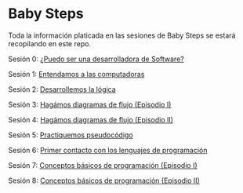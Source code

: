 Baby Steps
==========
Toda la información platicada en las sesiones de Baby Steps se estará recopilando en este repo.

Sesión 0: [¿Puedo ser una desarrolladora de Software?](https://github.com/codificadas/baby-steps/blob/master/session_0.md)

Sesión 1: [Entendamos a las computadoras](https://github.com/codificadas/baby-steps/blob/master/session_1.md)

Sesión 2: [Desarrollemos la lógica](https://github.com/codificadas/baby-steps/blob/master/session_2.md)

Sesión 3: [Hagámos diagramas de flujo (Episodio I)](https://github.com/codificadas/baby-steps/blob/master/session_3.md)

Sesión 4: [Hagámos diagramas de flujo (Episodio II)](https://github.com/codificadas/baby-steps/blob/master/session_4.md)

Sesión 5: [Practiquemos pseudocódigo](https://github.com/codificadas/baby-steps/blob/master/session_5.md)

Sesión 6: [Primer contacto con los lenguajes de programación](https://github.com/codificadas/baby-steps/blob/master/session_6.md)

Sesión 7: [Conceptos básicos de programación (Episodio I)](https://github.com/codificadas/baby-steps/blob/master/session_7.md)

Sesión 8: [Conceptos básicos de programación (Episodio II)](https://github.com/codificadas/baby-steps/blob/master/session_8.md)
